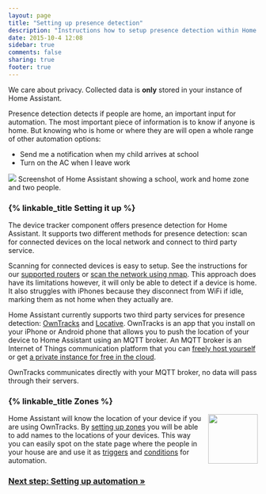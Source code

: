 ```yaml
---
layout: page
title: "Setting up presence detection"
description: "Instructions how to setup presence detection within Home Assistant."
date: 2015-10-4 12:08
sidebar: true
comments: false
sharing: true
footer: true
---
```


<p class='note'>
We care about privacy. Collected data is <b>only</b> stored in your instance of Home Assistant.
</p>

Presence detection detects if people are home, an important input for automation. The most important piece of information is to know if anyone is home. But knowing who is home or where they are will open a whole range of other automation options:

 - Send me a notification when my child arrives at school
 - Turn on the AC when I leave work

<p class='img'>
<img src='/images/screenshots/map.png' />
Screenshot of Home Assistant showing a school, work and home zone and two people.
</p>

### {% linkable_title Setting it up %}

The device tracker component offers presence detection for Home Assistant. It supports two different methods for presence detection: scan for connected devices on the local network and connect to third party service.

Scanning for connected devices is easy to setup. See the instructions for our [supported routers][routers] or [scan the network using nmap][nmap]. This approach does have its limitations however, it will only be able to detect if a device is home. It also struggles with iPhones because they disconnect from WiFi if idle, marking them as not home when they actually are.

Home Assistant currently supports two third party services for presence detection: [OwnTracks][ha-owntracks] and [Locative][ha-locative]. OwnTracks is an app that you install on your iPhone or Android phone that allows you to push the location of your device to Home Assistant using an MQTT broker. An MQTT broker is an Internet of Things communication platform that you can [freely host yourself][mqtt-self] or get [a private instance for free in the cloud](/components/mqtt/#run-your-own).

<p class='note'>
OwnTracks communicates directly with your MQTT broker, no data will pass through their servers.
</p>

### {% linkable_title Zones %}

<img src='/images/screenshots/badges-zone.png' style='float: right; margin-left: 8px; height: 100px;'>

Home Assistant will know the location of your device if you are using OwnTracks. By [setting up zones][zone] you will be able to add names to the locations of your devices. This way you can easily spot on the state page where the people in your house are and use it as [triggers][trigger] and [conditions][condition] for automation.

### [Next step: Setting up automation &raquo;](/getting-started/automation/)

[routers]: /components/#presence-detection
[nmap]: /components/device_tracker.nmap_scanner/
[ha-owntracks]: /components/device_tracker.owntracks/
[ha-locative]: /components/device_tracker.locative/
[mqtt-self]: /components/mqtt/#run-your-own
[mqtt-cloud]: /components/mqtt/#cloudmqtt
[zone]: /components/zone/
[trigger]: /getting-started/automation-trigger/#zone-trigger
[condition]: /getting-started/automation-condition/#zone-condition

